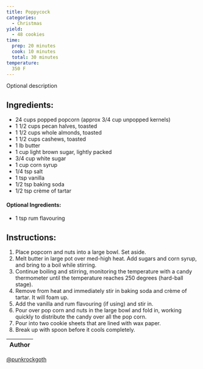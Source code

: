 ```yaml
---
title: Poppycock
categories:
  - Christmas
yield:
  - 48 cookies
time:  
  prep: 20 minutes
  cook: 10 minutes
  total: 30 minutes
temperature:
  350 F
---
```


Optional description 
## Ingredients:
* 24 cups popped popcorn (approx 3/4 cup unpopped kernels)
* 1 1/2 cups pecan halves, toasted
* 1 1/2 cups whole almonds, toasted
* 1 1/2 cups cashews, toasted
* 1 lb butter
* 1 cup light brown sugar, lightly packed
* 3/4 cup white sugar
* 1 cup corn syrup
* 1/4 tsp salt
* 1 tsp vanilla
* 1/2 tsp baking soda
* 1/2 tsp crème of tartar

#### Optional Ingredients:
* 1 tsp rum flavouring
 
## Instructions:
1. Place popcorn and nuts into a large bowl. Set aside.
2. Melt butter in large pot over med-high heat. Add sugars and corn syrup, and bring to a boil while stirring. 
3. Continue boiling and stirring, monitoring the temperature with a candy thermometer until the temperature reaches 250 degrees (hard-ball stage).
4. Remove from heat and immediately stir in baking soda and crème of tartar. It will foam up. 
5. Add the vanilla and rum flavouring (if using) and stir in.
6. Pour over pop corn and nuts in the large bowl and fold in, working quickly to distribute the candy over all the pop corn.
7. Pour into two cookie sheets that are lined with wax paper. 
8. Break up with spoon before it cools completely.



Author |
------ |
[@punkrockgoth](https://github.com/punkrockgoth)
